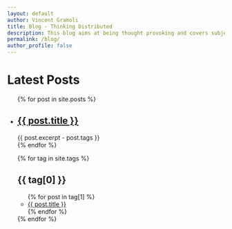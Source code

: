 ```yaml
---
layout: default
author: Vincent Gramoli
title: Blog - Thinking Distributed 
description: This blog aims at being thought provoking and covers subjects related to the distributed nature of blockchain systems.
permalink: /blog/
author_profile: false
---
```

<h1>Latest Posts</h1>

<ul>
  {% for post in site.posts %}
    <li>
      <h2><a href="{{ post.url }}">{{ post.title }}</a></h2>
      {{ post.excerpt - post.tags }}
    </li>
  {% endfor %}
</ul>

<ul>
{% for tag in site.tags %}
  <h2>{{ tag[0] }}</h2>
  <ul>
    {% for post in tag[1] %}
      <li><a href="{{ post.url }}">{{ post.title }}</a></li>
    {% endfor %}
  </ul>
{% endfor %}
</ul>
